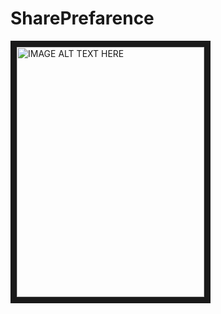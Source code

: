 # SharePrefarence

<img src="image/image.jpg" 
alt="IMAGE ALT TEXT HERE" width="300" height="400" border="10" />
